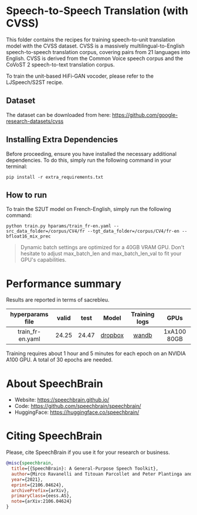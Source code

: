 # Speech-to-Speech Translation (with CVSS)
This folder contains the recipes for training speech-to-unit translation model with the CVSS dataset.
CVSS is a massively multilingual-to-English speech-to-speech translation corpus, covering pairs from 21 languages into English. CVSS is derived from the Common Voice speech corpus and the CoVoST 2 speech-to-text translation corpus.

To train the unit-based HiFi-GAN vocoder, please refer to the LJSpeech/S2ST recipe.

## Dataset
The dataset can be downloaded from here:
https://github.com/google-research-datasets/cvss

## Installing Extra Dependencies
Before proceeding, ensure you have installed the necessary additional dependencies. To do this, simply run the following command in your terminal:
```
pip install -r extra_requirements.txt
```

## How to run
To train the S2UT model on French-English, simply run the following command:
```
python train.py hparams/train_fr-en.yaml --src_data_folder=/corpus/CV4/fr --tgt_data_folder=/corpus/CV4/fr-en --bfloat16_mix_prec
```

>  Dynamic batch settings are optimized for a 40GB VRAM GPU. Don't hesitate to adjust max_batch_len and max_batch_len_val to fit your GPU's capabilities.


# Performance summary
Results are reported in terms of sacrebleu.

| hyperparams file | valid | test   | Model      | Training logs | GPUs       |
|:----------------:|:-----:| :-----:|:-------:   | :-----------: |:---------: |
| train_fr-en.yaml | 24.25   | 24.47    | [dropbox](https://www.dropbox.com/sh/woz4i1p8pkfkqhf/AACmOvr3sS7p95iXl3twCj_xa?dl=0) | [wandb](https://wandb.ai/jar0d/s2ut_cvss_sb/runs/uh4tvc8c?workspace=user-jar0d)    |1xA100 80GB |

Training requires about 1 hour and 5 minutes for each epoch on an NVIDIA A100 GPU. A total of 30 epochs are needed.

# **About SpeechBrain**
- Website: https://speechbrain.github.io/
- Code: https://github.com/speechbrain/speechbrain/
- HuggingFace: https://huggingface.co/speechbrain/


# **Citing SpeechBrain**
Please, cite SpeechBrain if you use it for your research or business.

```bibtex
@misc{speechbrain,
  title={{SpeechBrain}: A General-Purpose Speech Toolkit},
  author={Mirco Ravanelli and Titouan Parcollet and Peter Plantinga and Aku Rouhe and Samuele Cornell and Loren Lugosch and Cem Subakan and Nauman Dawalatabad and Abdelwahab Heba and Jianyuan Zhong and Ju-Chieh Chou and Sung-Lin Yeh and Szu-Wei Fu and Chien-Feng Liao and Elena Rastorgueva and François Grondin and William Aris and Hwidong Na and Yan Gao and Renato De Mori and Yoshua Bengio},
  year={2021},
  eprint={2106.04624},
  archivePrefix={arXiv},
  primaryClass={eess.AS},
  note={arXiv:2106.04624}
}
```
